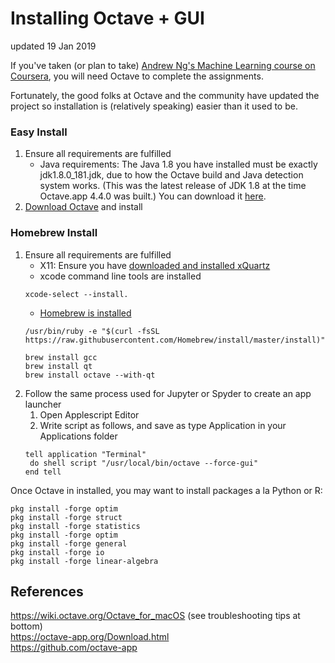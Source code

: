 # Installing Octave + GUI
updated 19 Jan 2019

If you've taken (or plan to take) [Andrew Ng's Machine Learning course on Coursera](https://www.coursera.org/learn/machine-learning/), you will need Octave to complete the assignments.

Fortunately, the good folks at Octave and the community have updated the project so installation is (relatively speaking) easier than it used to be.

### Easy Install
1. Ensure all requirements are fulfilled
   * Java requirements:
     The Java 1.8 you have installed must be exactly jdk1.8.0_181.jdk, due to how the Octave build and Java detection system works. (This was the latest release of JDK 1.8 at the time Octave.app 4.4.0 was built.) You can download it [here](http://www.oracle.com/technetwork/java/javase/downloads/jdk8-downloads-2133151.html).
2. [Download Octave](https://github.com/octave-app/octave-app/releases/download/v4.4.0/Octave-4.4.0.dmg) and install
     
### Homebrew Install
1. Ensure all requirements are fulfilled
   * X11: Ensure you have [downloaded and installed xQuartz](https://www.xquartz.org/)
   * xcode command line tools are installed
   ```
   xcode-select --install.
   ```
   * [Homebrew is installed](https://brew.sh/)
   ```
   /usr/bin/ruby -e "$(curl -fsSL https://raw.githubusercontent.com/Homebrew/install/master/install)"
   ```
   ```
   brew install gcc
   brew install qt
   brew install octave --with-qt
   ```
2. Follow the same process used for Jupyter or Spyder to create an app launcher
   1. Open Applescript Editor
   2. Write script as follows, and save as type Application in your Applications folder
   ```
   tell application "Terminal"
    do shell script "/usr/local/bin/octave --force-gui"
   end tell
   ```



Once Octave in installed, you may want to install packages a la Python or R:
```
pkg install -forge optim
pkg install -forge struct
pkg install -forge statistics
pkg install -forge optim
pkg install -forge general
pkg install -forge io
pkg install -forge linear-algebra
```

## References
https://wiki.octave.org/Octave_for_macOS (see troubleshooting tips at bottom)  
https://octave-app.org/Download.html  
https://github.com/octave-app
